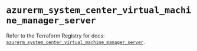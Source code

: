 # `azurerm_system_center_virtual_machine_manager_server`

Refer to the Terraform Registry for docs: [`azurerm_system_center_virtual_machine_manager_server`](https://registry.terraform.io/providers/hashicorp/azurerm/4.30.0/docs/resources/system_center_virtual_machine_manager_server).
